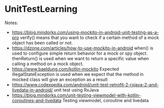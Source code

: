 # UnitTestLearning

Notes:
- https://blog.mindorks.com/using-mockito-in-android-unit-testing-as-a-pro
verify() means that you want to check if a certain method of a mock object has been called or not.
- https://dzone.com/articles/how-to-use-mockito-in-android
when() is used to configure simple return behavior for a mock or spy object.
thenReturn() is used when we want to return a specific value when calling a method on a mock object.
- https://www.baeldung.com/kotlin-mockito
Expected illegalStateException is used when we expect that the method in mocked class will give an exception as a result
- https://www.codexpedia.com/android/unit-test-retrofit-2-rxjava-2-and-livedata-in-android/
  unit test using RxJava
- https://blog.mindorks.com/unit-testing-viewmodel-with-kotlin-coroutines-and-livedata
 Testing viewmodel, coroutine and livedata

